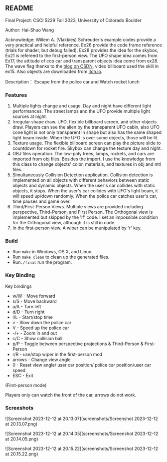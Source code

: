 ## README

Final Project: CSCI 5229 Fall 2023, University of Colorado Boulder

Author: Hai-Shuo Wang

Acknowledge: Willem A. (Vlakkies) Schreuder's example codes provide a very practical and helpful reference. Ex26 provide the code frame reference (trials for shader, but debug failed), Ex28 provides the idea for the skybox, Ex21 is refereed to the first-person view. The UFO shape idea comes from Ex17, the attitude of cop car and transparent objects idea come from ex28. The wave flag thanks to the [blog on CSDN](https://blog.csdn.net/tiankefeng19850520/article/details/18661109), video billboard used the skill in ex15. Also objects are downloaded from [itch.io](https://itch.io/game-assets/free/tag-3d).

Description： Escape from the police car and Watch rocket lunch

### Features

1. Multiple lights change and usage. Day and night have different light performances. The street lamps and the UFO provide multiple light sources at night.
2. Irregular shape draw. UFO, flexible billboard screen, and other objects draw. Players can see the alien by the transparent UFO cabin, also UFO cone light is not only transparent in shape but also has the same shaped light beam inside. When the UFO is over some objects, those will be lit.
3. Texture usage. The flexible billboard screen can play the picture slide to countdown for rocket fire. Skybox can change the texture day and night.
4. OBJ files operation. The low-poly trees, lamps, rockets, and cars are imported from obj files. Besides the import, I use the knowledge from this class to change objects' color, materials, and textures in obj and mtl files.
5. Simultaneously Collision Detection application. Collision detection is implemented on all objects with different behaviors between static objects and dynamic objects. When the user's car collides with static objects, it stops. When the user's car collides with UFO's light beam, it will speed up/down randomly. When the police car catches user's car, time pauses and game over.
6. Third/First-Person Views. Multiple views are provided including perspective, Third-Person, and First Person. The Orthogonal view is implemented but skipped by the 'if' code. I set an impossible condition for the Orthogonal view, although it is still in code. 
7. In the first-person view. A wiper can be munipulated by 'r' key.

### Build

- Run `make` in Windows, OS X, and Linux.
- Run `make clean` to clean up the generated files.
- Run`./final` run the program.  

### Key Binding

Key bindings

- w/W - Move forward
- s/S - Move backward
- a/A - Turn left
- d/D - Turn right
- l/L  - Start/stop time
- v - Slow down the police car
- V - Speed up the police car
- -/+ - Zoom in and out
- c/C - Show collision ball
- p/P - Toggle between perspective projections & Third-Person & First-Person
- r/R - use/stop wiper in the first-person mod
- arrows - Change view angle
- 0 - Reset view angle/ user car position/ police car position/user car speed 
- ESC - Exit

(First-person mode) 

Players only can watch the front of the car, arrows do not work.

### Screeshots

![Screenshot 2023-12-12 at 20.13.07](screenshots/Screenshot 2023-12-12 at 20.13.07.png)

![Screenshot 2023-12-12 at 20.14.05](screenshots/Screenshot 2023-12-12 at 20.14.05.png)

![Screenshot 2023-12-12 at 20.15.22](screenshots/Screenshot 2023-12-12 at 20.15.22.png)